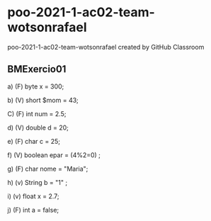 # poo-2021-1-ac02-team-wotsonrafael
poo-2021-1-ac02-team-wotsonrafael created by GitHub Classroom

## BMExercio01

a) (F) byte x = 300;

b) (V) short $mom = 43;

C) (F) int num = 2.5;

d) (V) double d = 20;

e) (F) char c = 25;

f) (V) boolean epar = (4%2=0) ;

g) (F) char nome = "Maria";

h) (v) String b = "1" ;

i) (v) float x = 2.7;

j) (F) int a = false;


